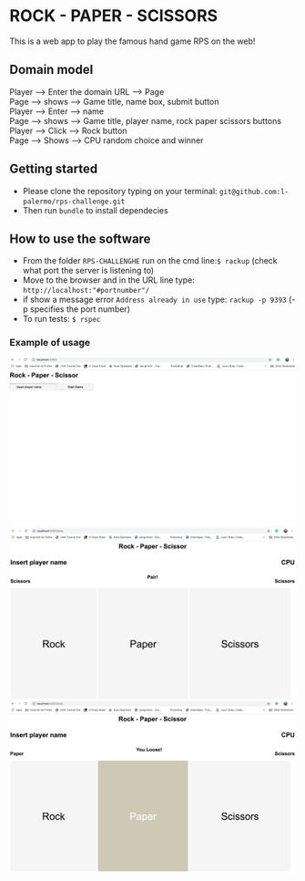 # ROCK - PAPER - SCISSORS

This is a web app to play the famous hand game RPS on the web!

## Domain model

Player  --> Enter the domain URL  --> Page<br>
Page -->  shows -->  Game title, name box, submit button<br>
Player  -->  Enter -->  name<br>
Page -->  shows --> Game title, player name, rock paper scissors buttons<br>
Player  -->  Click -->  Rock button<br>
Page  -->  Shows  -->  CPU random choice and winner

## Getting started

* Please clone the repository typing on your terminal: `git@github.com:l-palermo/rps-challenge.git`
* Then run `bundle` to install dependecies

## How to use the software

* From the folder `RPS-CHALLENGHE` run on the cmd line:`$ rackup` (check what port the server is listening to)
* Move to the browser and in the URL line type: `http://localhost:"#portnumber"/`
* if show a message error `Address already in use` type: `rackup -p 9393` (-p specifies the port number)
* To run tests: `$ rspec`

### Example of usage

![](images/ScreenShot1.png)
![](images/ScreenShot2.png)
![](images/ScreenShot3.png)


